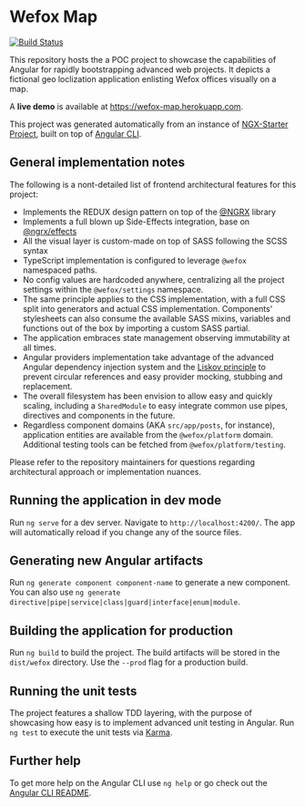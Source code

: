 # Wefox Map

[![Build Status](https://travis-ci.org/deeleman/wefoxmap.svg?branch=master)](https://travis-ci.org/deeleman/wefoxmap)

This repository hosts the a POC project to showcase the capabilities of Angular for rapidly bootstrapping advanced web projects. It depicts a fictional geo loclization application enlisting Wefox offices visually on a map.

A **live demo** is available at https://wefox-map.herokuapp.com.

This project was generated automatically from an instance of [NGX-Starter Project](https://github.com/deeleman/ngx-starter), built on top of [Angular CLI](https://github.com/angular/angular-cli).

## General implementation notes
The following is a nont-detailed list of frontend architectural features for this project:

- Implements the REDUX design pattern on top of the [@NGRX](https://github.com/ngrx/platform) library
- Implements a full blown up Side-Effects integration, base on [@ngrx/effects](https://github.com/ngrx/platform)
- All the visual layer is custom-made on top of SASS following the SCSS syntax
- TypeScript implementation is configured to leverage `@wefox` namespaced paths.
- No config values are hardcoded anywhere, centralizing all the project settings within the `@wefox/settings` namespace.
- The same principle applies to the CSS implementation, with a full CSS split into generators and actual CSS implementation. Components' stylesheets can also consume the available SASS mixins, variables and functions out of the box by importing a custom SASS partial.
- The application embraces state management observing immutability at all times.
- Angular providers implementation take advantage of the advanced Angular dependency injection system and the [Liskov principle](https://en.wikipedia.org/wiki/Liskov_substitution_principle) to prevent circular references and easy provider mocking, stubbing and replacement.
- The overall filesystem has been envision to allow easy and quickly scaling, including a `SharedModule` to easy integrate common use pipes, directives and components in the future.
- Regardless component domains (AKA `src/app/posts`, for instance), application entities are available from the `@wefox/platform` domain. Additional testing tools can be fetched from `@wefox/platform/testing`.

Please refer to the repository maintainers for questions regarding architectural approach or implementation nuances.

## Running the application in dev mode

Run `ng serve` for a dev server. Navigate to `http://localhost:4200/`. The app will automatically reload if you change any of the source files.

## Generating new Angular artifacts

Run `ng generate component component-name` to generate a new component. You can also use `ng generate directive|pipe|service|class|guard|interface|enum|module`.

## Building the application for production

Run `ng build` to build the project. The build artifacts will be stored in the `dist/wefox` directory. Use the `--prod` flag for a production build.

## Running the unit tests

The project features a shallow TDD layering, with the purpose of showcasing how easy is to implement advanced unit testing in Angular. Run `ng test` to execute the unit tests via [Karma](https://karma-runner.github.io).

## Further help

To get more help on the Angular CLI use `ng help` or go check out the [Angular CLI README](https://github.com/angular/angular-cli/blob/master/README.md).